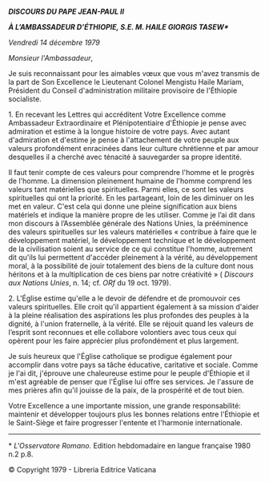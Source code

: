 ***DISCOURS DU PAPE JEAN-PAUL II***

***À L’AMBASSADEUR D’ÉTHIOPIE, S.E. M. HAILE GIORGIS TASEW\****

*Vendredi 14 décembre 1979*

*Monsieur l'Ambassadeur*,

Je suis reconnaissant pour les aimables vœux que vous m'avez transmis de la part de Son Excellence le Lieutenant Colonel Mengistu Haile Mariam, Président du Conseil d'administration militaire provisoire de l'Éthiopie socialiste.

1\. En recevant les Lettres qui accréditent Votre Excellence comme Ambassadeur Extraordinaire et Plénipotentiaire d'Éthiopie je pense avec admiration et estime à la longue histoire de votre pays. Avec autant d'admiration et d'estime je pense à l'attachement de votre peuple aux valeurs profondément enracinées dans leur culture chrétienne et par amour desquelles il a cherché avec ténacité à sauvegarder sa propre identité.

Il faut tenir compte de ces valeurs pour comprendre l'homme et le progrès de l'homme. La dimension pleinement humaine de l'homme comprend les valeurs tant matérielles que spirituelles. Parmi elles, ce sont les valeurs spirituelles qui ont la priorité. En les partageant, loin de les diminuer on les met en valeur. C'est cela qui donne une pleine signification aux biens matériels et indique la manière propre de les utiliser. Comme je l’ai dit dans mon discours à l’Assemblée générale des Nations Unies, la prééminence des valeurs spirituelles sur les valeurs matérielles « contribue à faire que le développement matériel, le développement technique et le développement de la civilisation soient au service de ce qui constitue l'homme, autrement dit qu'ils lui permettent d'accéder pleinement à la vérité, au développement moral, à la possibilité de jouir totalement des biens de la culture dont nous héritons et à la multiplication de ces biens par notre créativité » ( *Discours aux Nations Unies*, n. 14; cf. *ORf* du 19 oct. 1979).

2\. L'Église estime qu'elle a le devoir de défendre et de promouvoir ces valeurs spirituelles. Elle croit qu'il appartient également à sa mission d'aider à la pleine réalisation des aspirations les plus profondes des peuples à la dignité, à l'union fraternelle, à la vérité. Elle se réjouit quand les valeurs de l’esprit sont reconnues et elle collabore volontiers avec tous ceux qui opèrent pour les faire apprécier plus profondément et plus largement.

Je suis heureux que l'Église catholique se prodigue également pour accomplir dans votre pays sa tâche éducative, caritative et sociale. Comme je l'ai dit, j'éprouve une chaleureuse estime pour le peuple d'Éthiopie et il m'est agréable de penser que l'Église lui offre ses services. Je l'assure de mes prières afin qu'il jouisse de la paix, de la prospérité et de tout bien.

Votre Excellence a une importante mission, une grande responsabilité: maintenir et développer toujours plus les bonnes relations entre l'Éthiopie et le Saint-Siège et faire progresser l'entente et l'harmonie internationale.

* * *

\* *L'Osservatore Romano.* Edition hebdomadaire en langue française 1980 n.2 p.8.

© Copyright 1979 - Libreria Editrice Vaticana
